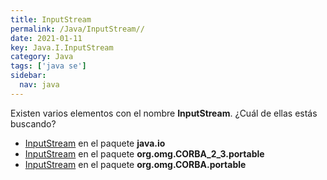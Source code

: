 ```yaml
---
title: InputStream
permalink: /Java/InputStream//
date: 2021-01-11
key: Java.I.InputStream
category: Java
tags: ['java se']
sidebar: 
  nav: java
---
```


Existen varios elementos con el nombre **InputStream**. ¿Cuál de ellas estás buscando?
<ul>
<li><a href="/Java/InputStream-java-io/">InputStream</a> en el paquete <strong>java.io</strong></li>
<li><a href="/Java/InputStream-org-omg-CORBA_2_3-portable/">InputStream</a> en el paquete <strong>org.omg.CORBA_2_3.portable</strong></li>
<li><a href="/Java/InputStream-org-omg-CORBA-portable/">InputStream</a> en el paquete <strong>org.omg.CORBA.portable</strong></li>
<ul>

